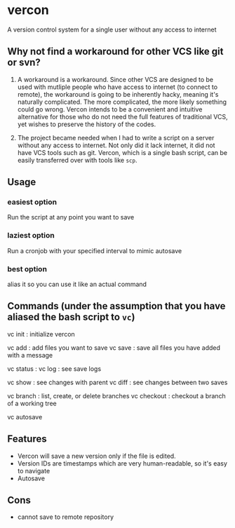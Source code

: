 # vercon
A version control system for a single user without any access to internet

## Why not find a workaround for other VCS like git or svn?

1. A workaround is a workaround. Since other VCS are designed to be used with mutliple people who have access to internet (to connect to remote), the workaround is going to be inherently hacky, meaning it's naturally complicated. The more complicated, the more likely something could go wrong. 
Vercon intends to be a convenient and intuitive alternative for those who do not need the full features of traditional VCS, yet wishes to preserve the history of the codes.

2. The project became needed when I had to write a script on a server without any access to internet. Not only did it lack internet, it did not have VCS tools such as git. Vercon, which is a single bash script, can be easily transferred over with tools like `scp`.

## Usage

### easiest option 
Run the script at any point you want to save

### laziest option
Run a cronjob with your specified interval to mimic autosave

### best option 
alias it so you can use it like an actual command

## Commands (under the assumption that you have aliased the bash script to `vc`)

vc init : initialize vercon 

vc add : add files you want to save 
vc save : save all files you have added with a message

vc status : 
vc log : see save logs

vc show : see changes with parent
vc diff : see changes between two saves

vc branch : list, create, or delete branches
vc checkout : checkout a branch of a working tree

vc autosave

## Features

- Vercon will save a new version only if the file is edited. 
- Version IDs are timestamps which are very human-readable, so it's easy to navigate
- Autosave

## Cons
- cannot save to remote repository
